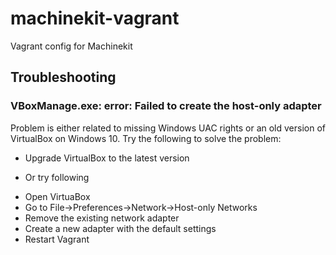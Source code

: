 # machinekit-vagrant
Vagrant config for Machinekit

## Troubleshooting

### VBoxManage.exe: error: Failed to create the host-only adapter
Problem is either related to missing Windows UAC rights or an old
version of VirtualBox on Windows 10. Try the following to solve the
problem:

- Upgrade VirtualBox to the latest version

- Or try following
 * Open VirtuaBox
 * Go to File->Preferences->Network->Host-only Networks
 * Remove the existing network adapter
 * Create a new adapter with the default settings
 * Restart Vagrant
